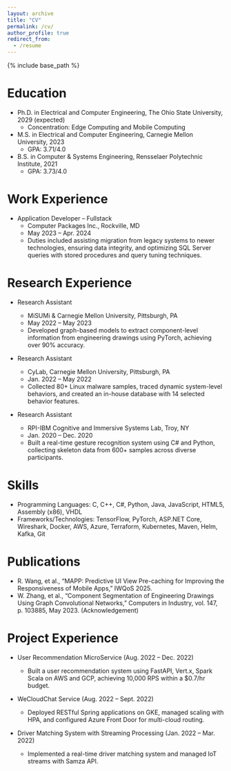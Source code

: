 ```yaml
---
layout: archive
title: "CV"
permalink: /cv/
author_profile: true
redirect_from:
  - /resume
---
```


{% include base_path %}

Education
======
* Ph.D. in Electrical and Computer Engineering, The Ohio State University, 2029 (expected)
  * Concentration: Edge Computing and Mobile Computing
* M.S. in Electrical and Computer Engineering, Carnegie Mellon University, 2023
  * GPA: 3.71/4.0
* B.S. in Computer & Systems Engineering, Rensselaer Polytechnic Institute, 2021
  * GPA: 3.73/4.0

Work Experience
======
* Application Developer – Fullstack  
  * Computer Packages Inc., Rockville, MD  
  * May 2023 – Apr. 2024
  * Duties included assisting migration from legacy systems to newer technologies, ensuring data integrity, and optimizing SQL Server queries with stored procedures and query tuning techniques.

Research Experience
======
* Research Assistant  
  * MiSUMi & Carnegie Mellon University, Pittsburgh, PA  
  * May 2022 – May 2023
  * Developed graph-based models to extract component-level information from engineering drawings using PyTorch, achieving over 90% accuracy.

* Research Assistant  
  * CyLab, Carnegie Mellon University, Pittsburgh, PA  
  * Jan. 2022 – May 2022
  * Collected 80+ Linux malware samples, traced dynamic system-level behaviors, and created an in-house database with 14 selected behavior features.

* Research Assistant  
  * RPI-IBM Cognitive and Immersive Systems Lab, Troy, NY  
  * Jan. 2020 – Dec. 2020
  * Built a real-time gesture recognition system using C# and Python, collecting skeleton data from 600+ samples across diverse participants.

Skills
======
* Programming Languages: C, C++, C#, Python, Java, JavaScript, HTML5, Assembly (x86), VHDL
* Frameworks/Technologies: TensorFlow, PyTorch, ASP.NET Core, Wireshark, Docker, AWS, Azure, Terraform, Kubernetes, Maven, Helm, Kafka, Git

Publications
======
<!-- <ul>{% for post in site.publications reversed %}
  {% include archive-single-cv.html %}
{% endfor %}</ul> -->
* R. Wang, et al., “MAPP: Predictive UI View Pre-caching for Improving the Responsiveness of Mobile Apps,” IWQoS 2025.
* W. Zhang, et al., “Component Segmentation of Engineering Drawings Using Graph Convolutional Networks,” Computers in Industry, vol. 147, p. 103885, May 2023. (Acknowledgement)

<!-- Talks
======
<ul>{% for post in site.talks reversed %}
  {% include archive-single-talk-cv.html %}
{% endfor %}</ul>

Teaching
======
<ul>{% for post in site.teaching reversed %}
  {% include archive-single-cv.html %}
{% endfor %}</ul> -->

Project Experience
======
* User Recommendation MicroService (Aug. 2022 – Dec. 2022)
  * Built a user recommendation system using FastAPI, Vert.x, Spark Scala on AWS and GCP, achieving 10,000 RPS within a $0.7/hr budget.

* WeCloudChat Service (Aug. 2022 – Sept. 2022)
  * Deployed RESTful Spring applications on GKE, managed scaling with HPA, and configured Azure Front Door for multi-cloud routing.

* Driver Matching System with Streaming Processing (Jan. 2022 – Mar. 2022)
  * Implemented a real-time driver matching system and managed IoT streams with Samza API.

<!-- Service and Leadership
======
* Currently signed in to 43 different Slack teams. -->
